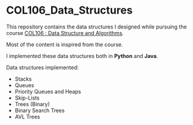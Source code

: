 # COL106_Data_Structures
This repository contains the data structures I designed while pursuing the course [COL106 : Data Structure and Algorithms](http://www.cse.iitd.ernet.in/~bagchi/courses/COL106_18-19/).

Most of the content is inspired from the course.

I implemented these data structures both in **Python** and **Java**.

Data structures implemented:
  - Stacks
  - Queues
  - Priority Queues and Heaps
  - Skip-Lists
  - Trees (Binary)
  - Binary Search Trees
  - AVL Trees
